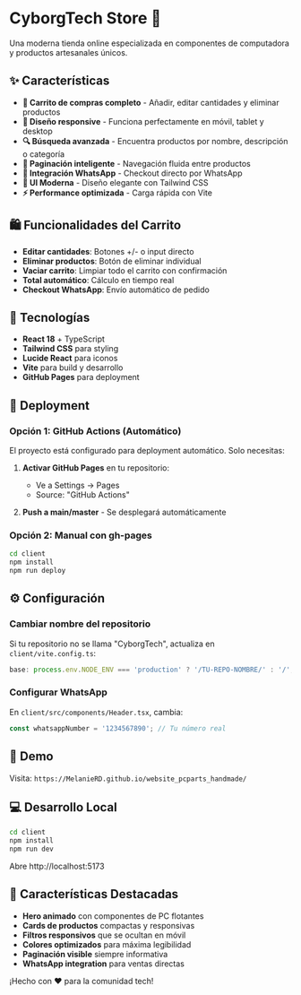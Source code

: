 # CyborgTech Store 🚀

Una moderna tienda online especializada en componentes de computadora y productos artesanales únicos.

## ✨ Características

- **🛒 Carrito de compras completo** - Añadir, editar cantidades y eliminar productos
- **📱 Diseño responsive** - Funciona perfectamente en móvil, tablet y desktop
- **🔍 Búsqueda avanzada** - Encuentra productos por nombre, descripción o categoría
- **📄 Paginación inteligente** - Navegación fluida entre productos
- **💬 Integración WhatsApp** - Checkout directo por WhatsApp
- **🎨 UI Moderna** - Diseño elegante con Tailwind CSS
- **⚡ Performance optimizada** - Carga rápida con Vite

## 🛍️ Funcionalidades del Carrito

- **Editar cantidades**: Botones +/- o input directo
- **Eliminar productos**: Botón de eliminar individual
- **Vaciar carrito**: Limpiar todo el carrito con confirmación
- **Total automático**: Cálculo en tiempo real
- **Checkout WhatsApp**: Envío automático de pedido

## 🔧 Tecnologías

- **React 18** + TypeScript
- **Tailwind CSS** para styling
- **Lucide React** para iconos
- **Vite** para build y desarrollo
- **GitHub Pages** para deployment

## 🚀 Deployment

### Opción 1: GitHub Actions (Automático)
El proyecto está configurado para deployment automático. Solo necesitas:

1. **Activar GitHub Pages** en tu repositorio:
   - Ve a Settings → Pages
   - Source: "GitHub Actions"

2. **Push a main/master** - Se desplegará automáticamente

### Opción 2: Manual con gh-pages
```bash
cd client
npm install
npm run deploy
```

## ⚙️ Configuración

### Cambiar nombre del repositorio
Si tu repositorio no se llama "CyborgTech", actualiza en `client/vite.config.ts`:
```typescript
base: process.env.NODE_ENV === 'production' ? '/TU-REPO-NOMBRE/' : '/',
```

### Configurar WhatsApp
En `client/src/components/Header.tsx`, cambia:
```javascript
const whatsappNumber = '1234567890'; // Tu número real
```

## 🎯 Demo

Visita: `https://MelanieRD.github.io/website_pcparts_handmade/`

## 💻 Desarrollo Local

```bash
cd client
npm install
npm run dev
```

Abre http://localhost:5173

## 🌟 Características Destacadas

- **Hero animado** con componentes de PC flotantes
- **Cards de productos** compactas y responsivas  
- **Filtros responsivos** que se ocultan en móvil
- **Colores optimizados** para máxima legibilidad
- **Paginación visible** siempre informativa
- **WhatsApp integration** para ventas directas

¡Hecho con ❤️ para la comunidad tech!

